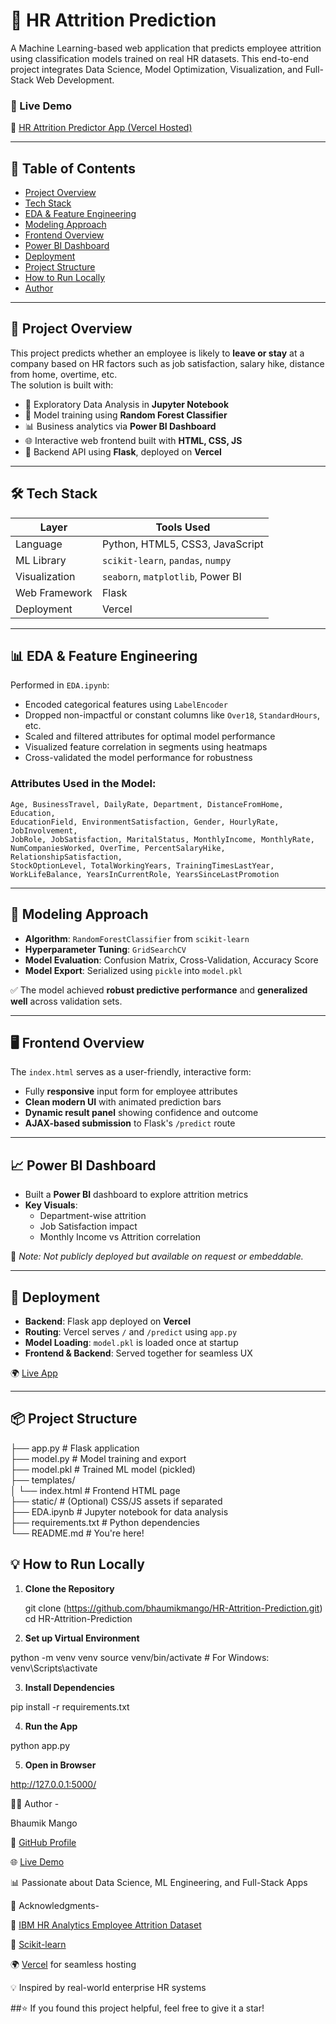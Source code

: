 # 🧠 HR Attrition Prediction

A Machine Learning-based web application that predicts employee attrition using classification models trained on real HR datasets. This end-to-end project integrates Data Science, Model Optimization, Visualization, and Full-Stack Web Development.

### 🔗 Live Demo
🚀 [HR Attrition Predictor App (Vercel Hosted)](https://hr-attrition-prediction-git-main-bhaumiks-projects-006c20ba.vercel.app/)

---

## 📁 Table of Contents

- [Project Overview](#-project-overview)
- [Tech Stack](#-tech-stack)
- [EDA & Feature Engineering](#-eda--feature-engineering)
- [Modeling Approach](#-modeling-approach)
- [Frontend Overview](#-frontend-overview)
- [Power BI Dashboard](#-power-bi-dashboard)
- [Deployment](#-deployment)
- [Project Structure](#-project-structure)
- [How to Run Locally](#-how-to-run-locally)
- [Author](#-author)

---

## 📌 Project Overview

This project predicts whether an employee is likely to **leave or stay** at a company based on HR factors such as job satisfaction, salary hike, distance from home, overtime, etc.  
The solution is built with:

- 🎯 Exploratory Data Analysis in **Jupyter Notebook**
- 🌲 Model training using **Random Forest Classifier**
- 📊 Business analytics via **Power BI Dashboard**
- 🌐 Interactive web frontend built with **HTML, CSS, JS**
- 🧪 Backend API using **Flask**, deployed on **Vercel**

---

## 🛠️ Tech Stack

| Layer          | Tools Used                                       |
|----------------|--------------------------------------------------|
| Language       | Python, HTML5, CSS3, JavaScript                  |
| ML Library     | `scikit-learn`, `pandas`, `numpy`                |
| Visualization  | `seaborn`, `matplotlib`, Power BI                |
| Web Framework  | Flask                                            |
| Deployment     | Vercel                                           |

---

## 📊 EDA & Feature Engineering

Performed in `EDA.ipynb`:
- Encoded categorical features using `LabelEncoder`
- Dropped non-impactful or constant columns like `Over18`, `StandardHours`, etc.
- Scaled and filtered attributes for optimal model performance
- Visualized feature correlation in segments using heatmaps
- Cross-validated the model performance for robustness

### Attributes Used in the Model:
```text
Age, BusinessTravel, DailyRate, Department, DistanceFromHome, Education,
EducationField, EnvironmentSatisfaction, Gender, HourlyRate, JobInvolvement,
JobRole, JobSatisfaction, MaritalStatus, MonthlyIncome, MonthlyRate,
NumCompaniesWorked, OverTime, PercentSalaryHike, RelationshipSatisfaction,
StockOptionLevel, TotalWorkingYears, TrainingTimesLastYear,
WorkLifeBalance, YearsInCurrentRole, YearsSinceLastPromotion
```
---

## 🤖 Modeling Approach

- **Algorithm**: `RandomForestClassifier` from `scikit-learn`  
- **Hyperparameter Tuning**: `GridSearchCV`  
- **Model Evaluation**: Confusion Matrix, Cross-Validation, Accuracy Score  
- **Model Export**: Serialized using `pickle` into `model.pkl`  

✅ The model achieved **robust predictive performance** and **generalized well** across validation sets.

---

## 🖥️ Frontend Overview

The `index.html` serves as a user-friendly, interactive form:

- Fully **responsive** input form for employee attributes  
- **Clean modern UI** with animated prediction bars  
- **Dynamic result panel** showing confidence and outcome  
- **AJAX-based submission** to Flask's `/predict` route  

---

## 📈 Power BI Dashboard

- Built a **Power BI** dashboard to explore attrition metrics
- **Key Visuals**:
  - Department-wise attrition
  - Job Satisfaction impact
  - Monthly Income vs Attrition correlation

📌 *Note: Not publicly deployed but available on request or embeddable.*

---

## 🚀 Deployment

- **Backend**: Flask app deployed on **Vercel**
- **Routing**: Vercel serves `/` and `/predict` using `app.py`
- **Model Loading**: `model.pkl` is loaded once at startup
- **Frontend & Backend**: Served together for seamless UX

🌍 [Live App](https://hr-attrition-prediction-git-main-bhaumiks-projects-006c20ba.vercel.app/)

---

## 📦 Project Structure

 ├── app.py # Flask application                        
 ├── model.py # Model training and export               
 ├── model.pkl # Trained ML model (pickled)            
 ├── templates/                                        
 │ └── index.html # Frontend HTML page                 
 ├── static/ # (Optional) CSS/JS assets if separated   
 ├── EDA.ipynb # Jupyter notebook for data analysis    
 ├── requirements.txt # Python dependencies            
 └── README.md # You're here!                            

## 💡 How to Run Locally

1. **Clone the Repository**

   git clone (https://github.com/bhaumikmango/HR-Attrition-Prediction.git)
   cd HR-Attrition-Prediction

2. **Set up Virtual Environment**

python -m venv venv
source venv/bin/activate  # For Windows: venv\Scripts\activate

3. **Install Dependencies**

pip install -r requirements.txt

4. **Run the App**

python app.py

5. **Open in Browser**

http://127.0.0.1:5000/

👨‍💻 Author -

Bhaumik Mango

💼 [GitHub Profile](https://github.com/bhaumikmango)

🌐 [Live Demo](https://hr-attrition-prediction-git-main-bhaumiks-projects-006c20ba.vercel.app/)

📊 Passionate about Data Science, ML Engineering, and Full-Stack Apps

📢 Acknowledgments-

📁 [IBM HR Analytics Employee Attrition Dataset](https://www.ibm.com/analytics/data-science/predictive-analytics)

🧪 [Scikit-learn](https://scikit-learn.org/)

🌍 [Vercel](https://vercel.com/) for seamless hosting
 
💡 Inspired by real-world enterprise HR systems

##⭐ If you found this project helpful, feel free to give it a star!
